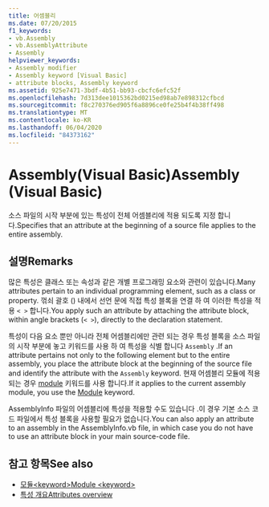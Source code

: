 ```yaml
---
title: 어셈블리
ms.date: 07/20/2015
f1_keywords:
- vb.Assembly
- vb.AssemblyAttribute
- Assembly
helpviewer_keywords:
- Assembly modifier
- Assembly keyword [Visual Basic]
- attribute blocks, Assembly keyword
ms.assetid: 925e7471-3bdf-4b51-bb93-cbcfc6efc52f
ms.openlocfilehash: 7d313dee1015362bd0215ed98ab7e898312cfbcd
ms.sourcegitcommit: f8c270376ed905f6a8896ce0fe25b4f4b38ff498
ms.translationtype: MT
ms.contentlocale: ko-KR
ms.lasthandoff: 06/04/2020
ms.locfileid: "84373162"
---
```

# <a name="assembly-visual-basic"></a><span data-ttu-id="861ed-102">Assembly(Visual Basic)</span><span class="sxs-lookup"><span data-stu-id="861ed-102">Assembly (Visual Basic)</span></span>
<span data-ttu-id="861ed-103">소스 파일의 시작 부분에 있는 특성이 전체 어셈블리에 적용 되도록 지정 합니다.</span><span class="sxs-lookup"><span data-stu-id="861ed-103">Specifies that an attribute at the beginning of a source file applies to the entire assembly.</span></span>  
  
## <a name="remarks"></a><span data-ttu-id="861ed-104">설명</span><span class="sxs-lookup"><span data-stu-id="861ed-104">Remarks</span></span>  
 <span data-ttu-id="861ed-105">많은 특성은 클래스 또는 속성과 같은 개별 프로그래밍 요소와 관련이 있습니다.</span><span class="sxs-lookup"><span data-stu-id="861ed-105">Many attributes pertain to an individual programming element, such as a class or property.</span></span> <span data-ttu-id="861ed-106">꺾쇠 괄호 () 내에서 선언 문에 직접 특성 블록을 연결 하 여 이러한 특성을 적용 `< >` 합니다.</span><span class="sxs-lookup"><span data-stu-id="861ed-106">You apply such an attribute by attaching the attribute block, within angle brackets (`< >`), directly to the declaration statement.</span></span>  
  
 <span data-ttu-id="861ed-107">특성이 다음 요소 뿐만 아니라 전체 어셈블리에만 관련 되는 경우 특성 블록을 소스 파일의 시작 부분에 놓고 키워드를 사용 하 여 특성을 식별 합니다 `Assembly` .</span><span class="sxs-lookup"><span data-stu-id="861ed-107">If an attribute pertains not only to the following element but to the entire assembly, you place the attribute block at the beginning of the source file and identify the attribute with the `Assembly` keyword.</span></span> <span data-ttu-id="861ed-108">현재 어셈블리 모듈에 적용 되는 경우 [module](module-keyword.md) 키워드를 사용 합니다.</span><span class="sxs-lookup"><span data-stu-id="861ed-108">If it applies to the current assembly module, you use the [Module](module-keyword.md) keyword.</span></span>  
  
 <span data-ttu-id="861ed-109">AssemblyInfo 파일의 어셈블리에 특성을 적용할 수도 있습니다 .이 경우 기본 소스 코드 파일에서 특성 블록을 사용할 필요가 없습니다.</span><span class="sxs-lookup"><span data-stu-id="861ed-109">You can also apply an attribute to an assembly in the AssemblyInfo.vb file, in which case you do not have to use an attribute block in your main source-code file.</span></span>  
  
## <a name="see-also"></a><span data-ttu-id="861ed-110">참고 항목</span><span class="sxs-lookup"><span data-stu-id="861ed-110">See also</span></span>

- [<span data-ttu-id="861ed-111">모듈\<keyword></span><span class="sxs-lookup"><span data-stu-id="861ed-111">Module \<keyword></span></span>](module-keyword.md)
- [<span data-ttu-id="861ed-112">특성 개요</span><span class="sxs-lookup"><span data-stu-id="861ed-112">Attributes overview</span></span>](../../programming-guide/concepts/attributes/index.md)
